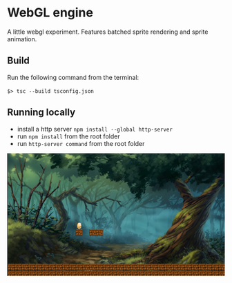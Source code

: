 # WebGL engine

A little webgl experiment. Features batched sprite rendering and sprite animation.

## Build

Run the following command from the terminal:

`$> tsc --build tsconfig.json`

## Running locally

- install a http server `npm install --global http-server`
- run `npm install` from the root folder
- run `http-server command` from the root folder

![screenshot](webgl.png)